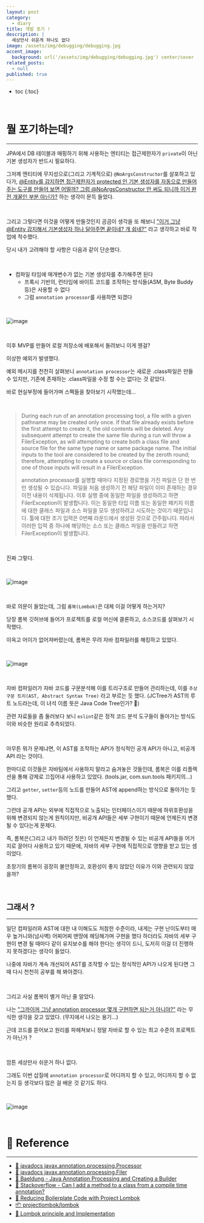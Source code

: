 ```yaml
---
layout: post
category:
  - diary
title: 개발 포기 !
description: | 
  세상만사 쉬운게 하나도 없다
image: /assets/img/debugging/debugging.jpg
accent_image:
  background: url('/assets/img/debugging/debugging.jpg') center/cover
related_posts:
  - null
published: true
---
```


* toc
{:toc}
  
<br />

# 뭘 포기하는데?

---

JPA에서 DB 테이블과 매핑하기 위해 사용하는 엔티티는 접근제한자가 `private`이 아닌 기본 생성자가 반드시 필요하다.

그저께 엔티티에 무지성으로(그리고 기계적으로) `@NoArgsConstructor`를 살포하고 있다가, <u>@Entity를 감지하면 접근제한자가 protected 인 기본 생성자를 자동으로 만들어주는 도구를 만들어 보면 어떨까? 그럼 @NoArgsConstructor 안 써도 되니까 이거 완전 개꿀인 부분 아닌가?</u> 하는 생각이 문득 들었다.

<br />

그리고 그렇다면 이것을 어떻게 만들것인지 곰곰이 생각을 또 해보니 <u>"이거 그냥 @Entity 감지해서 기본생성자 하나 달아주면 끝이네? 개 쉽네?"</u> 라고 생각하고 바로 작업에 착수했다.

당시 내가 고려해야 할 사항은 다음과 같이 단순했다.

<br />

- 컴파일 타임에 매개변수가 없는 기본 생성자를 추가해주면 된다
  - 프록시 기반의, 런타임에 바이트 코드를 조작하는 방식들(ASM, Byte Buddy 등)은 사용할 수 없다
  - 그럼 `annotation processor`를 사용하면 되겠다

<br />

![image](https://user-images.githubusercontent.com/71188307/160814919-2c51371c-67c4-41ca-ad67-80dff969c33c.png)


<br />

이후 MVP를 만들어 로컬 저장소에 배포해서 돌려보니 이게 웬걸?

이상한 예외가 발생했다.

예외 메시지를 천천히 살펴보니 `annotation processor`는 새로운 .class파일은 만들수 있지만, 기존에 존재하는 .class파일을 수정 할 수는 없다는 것 같았다.

바로 현실부정에 들어가며 스펙들을 찾아보기 시작했는데...

<br />

> During each run of an annotation processing tool, a file with a given pathname may be created only once. If that file already exists before the first attempt to create it, the old contents will be deleted. Any subsequent attempt to create the same file during a run will throw a FilerException, as will attempting to create both a class file and source file for the same type name or same package name. The initial inputs to the tool are considered to be created by the zeroth round; therefore, attempting to create a source or class file corresponding to one of those inputs will result in a FilerException.
>
> annotation processor를 실행할 때마다 지정된 경로명을 가진 파일은 단 한 번만 생성될 수 있습니다. 파일을 처음 생성하기 전 해당 파일이 이미 존재하는 경우 이전 내용이 삭제됩니다. 이후 실행 중에 동일한 파일을 생성하려고 하면 FilerException이 발생합니다. 이는 동일한 타입 이름 또는 동일한 패키지 이름에 대한 클래스 파일과 소스 파일을 모두 생성하려고 시도하는 것이기 때문입니다. 툴에 대한 초기 입력은 0번째 라운드에서 생성된 것으로 간주됩니다. 따라서 이러한 입력 중 하나에 해당하는 소스 또는 클래스 파일을 만들려고 하면 FilerException이 발생합니다.

<br />

진짜 그렇다.

<br />

![image](https://user-images.githubusercontent.com/71188307/160823293-5229fced-7642-4097-9539-ba6bf95154f6.png)

<br />

바로 의문이 들었는데, 그럼 `롬복(Lombok)`은 대체 이걸 어떻게 하는거지?

당장 롬복 깃허브에 들어가 프로젝트를 로컬 머신에 클론하고, 소스코드를 살펴보기 시작했다.

이윽고 어이가 없어져버렸는데, 롬복은 무려 자바 컴파일러를 해킹하고 있었다.

<br />

![image](https://user-images.githubusercontent.com/71188307/160815465-b27968be-fae4-43fd-997a-a38fbd159795.png)

<br />

자바 컴파일러가 자바 코드를 구문분석해 이를 트리구조로 만들어 관리하는데, 이를 `추상 구문 트리(AST, Abstract Syntax Tree)` 라고 부르는 듯 했다. (JCTree가 AST의 루트 노드라는데, 이 녀석 이름 뜻은 Java Code Tree인가? 🤔)

관련 자료들을 좀 둘러보다 보니 `eslint`같은 정적 코드 분석 도구들이 돌아가는 방식도 이와 비슷한 원리로 추측되었다.

<br />

아무튼 뭐가 문제냐면, 이 AST를 조작하는 API가 정식적인 공개 API가 아니고, 비공개 API 라는 것이다.

한마디로 이것들은 자바팀에서 사용하지 말라고 숨겨놓은 것들인데, 롬복은 이를 리플렉션을 통해 강제로 끄집어내 사용하고 있었다. (tools.jar, com.sun.tools 패키지의...)

그리고 `getter`, `setter`등의 노드를 만들어 AST에 append하는 방식으로 돌아가는 듯 했다.

그런데 공개 API는 외부에 직접적으로 노출되는 인터페이스이기 때문에 하위호환성을 위해 변경되지 않는게 원칙이지만, 비공개 API들은 세부 구현이기 때문에 언제든지 변경될 수 있다는게 문제다.

즉, 롬복은(그리고 내가 하려던 짓은) 이 언제든지 변경될 수 있는 비공개 API들을 어거지로 끌어다 사용하고 있기 때문에, 자바의 세부 구현에 직접적으로 영향을 받고 있는 셈이었다.

초창기의 롬복이 굉장히 불안정하고, 호환성이 좋지 않았던 이유가 이와 관련되지 않았을까?

<br />

## 그래서 ?

---

일단 컴파일러와 AST에 대한 내 이해도도 처참한 수준이라, 내게는 구현 난이도부터 매우 높거니와(넘사벽) 어찌어찌 맨땅에 헤딩해가며 구현을 했다 하더라도 자바의 세부 구현이 변경 될 때마다 같이 유지보수를 해야 한다는 생각이 드니, 도저히 이걸 더 진행하지 못하겠다는 생각이 들었다.

나중에 자바가 계속 개선되어 AST를 조작할 수 있는 정식적인 API가 나오게 된다면 그 때 다시 천천히 공부를 해 봐야겠다.

<br />

그리고 사실 롬복이 별거 아닌 줄 알았다.

나는 <u>"그까이꺼 그냥 annotation processor 몇개 구현하면 되는거 아니야?"</u> 라는 무식한 생각을 갖고 있었다. (무지에서 나오는 용기...)

근데 코드를 뜯어보고 원리를 파헤쳐보니 정말 자바로 할 수 있는 최고 수준의 프로젝트가 아닌가 ?

<br />

암튼 세상만사 쉬운거 하나 없다.

그래도 이번 삽질에 `annotation processor`로 어디까지 할 수 있고, 어디까지 할 수 없는지 등 생각보다 많은 걸 배운 것 같기도 하다.

<br />

![image](https://user-images.githubusercontent.com/71188307/160973489-45f5a5bd-895c-4319-901a-17d389c48427.png)

<br />

# 📕 Reference

---

- [📜 javadocs javax.annotation.processing.Processor](https://docs.oracle.com/javase/8/docs/api/javax/annotation/processing/Processor.html)
- [📜 javadocs javax.annotation.processing.Filer](https://docs.oracle.com/javase/8/docs/api/javax/annotation/processing/Filer.html)
- [📜 Baeldung - Java Annotation Processing and Creating a Builder](https://www.baeldung.com/java-annotation-processing-builder)
- [📜 Stackoverflow - Can I add a method to a class from a compile time annotation?](https://stackoverflow.com/questions/36563807/can-i-add-a-method-to-a-class-from-a-compile-time-annotation)
- [📜 Reducing Boilerplate Code with Project Lombok](http://jnb.ociweb.com/jnb/jnbJan2010.html)
- [📦 projectlombok/lombok](https://github.com/projectlombok/lombok)
- [📜 Lombok principle and Implementation](https://programmer.ink/think/lombok-principle-and-implementation.html)

<br />

